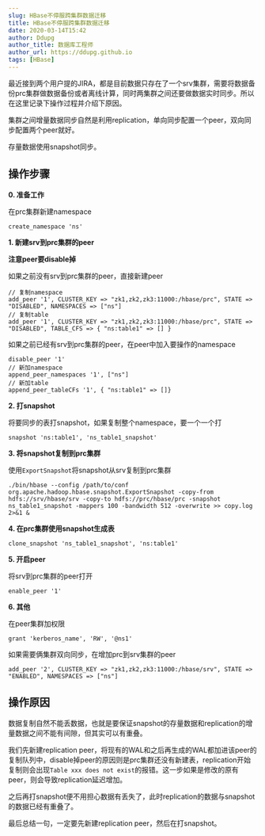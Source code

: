 ```yaml
---
slug: HBase不停服跨集群数据迁移
title: HBase不停服跨集群数据迁移
date: 2020-03-14T15:42
author: Ddupg
author_title: 数据库工程师
author_url: https://ddupg.github.io
tags: [HBase]
---
```


最近接到两个用户提的JIRA，都是目前数据只存在了一个srv集群，需要将数据备份prc集群做数据备份或者离线计算，同时两集群之间还要做数据实时同步。所以在这里记录下操作过程并介绍下原因。

<!-- truncate -->


集群之间增量数据同步自然是利用replication，单向同步配置一个peer，双向同步配置两个peer就好。

存量数据使用snapshot同步。

## 操作步骤

**0. 准备工作**

在prc集群新建namespace
```
create_namespace 'ns'
```

**1. 新建srv到prc集群的peer**

**注意peer要disable掉**

如果之前没有srv到prc集群的peer，直接新建peer
```
// 复制namespace
add_peer '1', CLUSTER_KEY => "zk1,zk2,zk3:11000:/hbase/prc", STATE => "DISABLED", NAMESPACES => ["ns"]
// 复制table
add_peer '1', CLUSTER_KEY => "zk1,zk2,zk3:11000:/hbase/prc", STATE => "DISABLED", TABLE_CFS => { "ns:table1" => [] }
```
如果之前已经有srv到prc集群的peer，在peer中加入要操作的namespace
```
disable_peer '1'
// 新加namespace
append_peer_namespaces '1', ["ns"]
// 新加table
append_peer_tableCFs '1', { "ns:table1" => []}
```

**2. 打snapshot**

将要同步的表打snapshot，如果复制整个namespace，要一个一个打

```
snapshot 'ns:table1', 'ns_table1_snapshot'
```

**3. 将snapshot复制到prc集群**

使用`ExportSnapshot`将snapshot从srv复制到prc集群

```
./bin/hbase --config /path/to/conf org.apache.hadoop.hbase.snapshot.ExportSnapshot -copy-from hdfs://srv/hbase/srv -copy-to hdfs://prc/hbase/prc -snapshot ns_table1_snapshot -mappers 100 -bandwidth 512 -overwrite >> copy.log 2>&1 &
```

**4. 在prc集群使用snapshot生成表**

```
clone_snapshot 'ns_table1_snapshot', 'ns:table1'
```

**5. 开启peer**

将srv到prc集群的peer打开

```
enable_peer '1'
```

**6. 其他**

在peer集群加权限
```
grant 'kerberos_name', 'RW', '@ns1'
```

如果需要俩集群双向同步，在增加prc到srv集群的peer
```
add_peer '2', CLUSTER_KEY => "zk1,zk2,zk3:11000:/hbase/srv", STATE => "ENABLED", NAMESPACES => ["ns"]
```

## 操作原因

数据复制自然不能丢数据，也就是要保证snapshot的存量数据和replication的增量数据之间不能有间隙，但其实可以有重叠。

我们先新建replication peer，将现有的WAL和之后再生成的WAL都加进该peer的复制队列中，disable掉peer的原因则是prc集群还没有新建表，replication开始复制则会出现`Table xxx does not exist`的报错。这一步如果是修改的原有peer，则会导致replication延迟增加。

之后再打snapshot便不用担心数据有丢失了，此时replication的数据与snapshot的数据已经有重叠了。

最后总结一句，一定要先新建replication peer，然后在打snapshot。